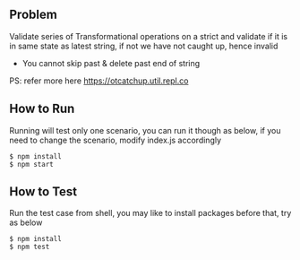 ## Problem
Validate series of Transformational operations on a strict and validate if it is in same state as latest string, if not we have not caught up, hence invalid

- You cannot skip past & delete past end of string

PS: refer more here https://otcatchup.util.repl.co

## How to Run
Running will test only one scenario, you can run it though as below, if you need to change the scenario, modify index.js accordingly

```unix
$ npm install
$ npm start
```

## How to Test
Run the test case from shell, you may like to install packages before that, try as below

```unix
$ npm install
$ npm test
```